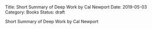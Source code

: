 Title: Short Summary of Deep Work by Cal Newport
Date: 2019-05-03
Category: Books
Status: draft

Short Summary of Deep Work by Cal Newport

